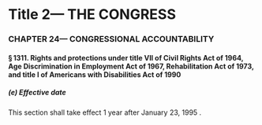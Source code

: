
# Title 2— THE CONGRESS
### CHAPTER 24— CONGRESSIONAL ACCOUNTABILITY
#### § 1311. Rights and protections under title VII of Civil Rights Act of 1964, Age Discrimination in Employment Act of 1967, Rehabilitation Act of 1973, and title I of Americans with Disabilities Act of 1990
##### (e) Effective date

This section shall take effect 1 year after January 23, 1995 .
